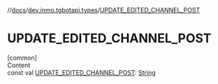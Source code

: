 //[docs](../../index.md)/[dev.inmo.tgbotapi.types](index.md)/[UPDATE_EDITED_CHANNEL_POST](-u-p-d-a-t-e_-e-d-i-t-e-d_-c-h-a-n-n-e-l_-p-o-s-t.md)



# UPDATE_EDITED_CHANNEL_POST  
[common]  
Content  
const val [UPDATE_EDITED_CHANNEL_POST](-u-p-d-a-t-e_-e-d-i-t-e-d_-c-h-a-n-n-e-l_-p-o-s-t.md): [String](https://kotlinlang.org/api/latest/jvm/stdlib/kotlin/-string/index.html)  



